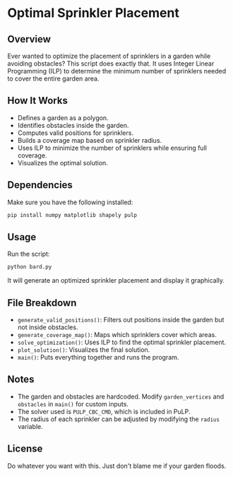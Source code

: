 # Optimal Sprinkler Placement

## Overview
Ever wanted to optimize the placement of sprinklers in a garden while avoiding obstacles? This script does exactly that. It uses Integer Linear Programming (ILP) to determine the minimum number of sprinklers needed to cover the entire garden area.

## How It Works
- Defines a garden as a polygon.
- Identifies obstacles inside the garden.
- Computes valid positions for sprinklers.
- Builds a coverage map based on sprinkler radius.
- Uses ILP to minimize the number of sprinklers while ensuring full coverage.
- Visualizes the optimal solution.

## Dependencies
Make sure you have the following installed:
```bash
pip install numpy matplotlib shapely pulp
```

## Usage
Run the script:
```bash
python bard.py
```
It will generate an optimized sprinkler placement and display it graphically.

## File Breakdown
- `generate_valid_positions()`: Filters out positions inside the garden but not inside obstacles.
- `generate_coverage_map()`: Maps which sprinklers cover which areas.
- `solve_optimization()`: Uses ILP to find the optimal sprinkler placement.
- `plot_solution()`: Visualizes the final solution.
- `main()`: Puts everything together and runs the program.

## Notes
- The garden and obstacles are hardcoded. Modify `garden_vertices` and `obstacles` in `main()` for custom inputs.
- The solver used is `PULP_CBC_CMD`, which is included in PuLP.
- The radius of each sprinkler can be adjusted by modifying the `radius` variable.

## License
Do whatever you want with this. Just don't blame me if your garden floods.

